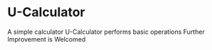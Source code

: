 # U-Calculator
A simple calculator
U-Calculator performs basic operations
Further Improvement is Welcomed

